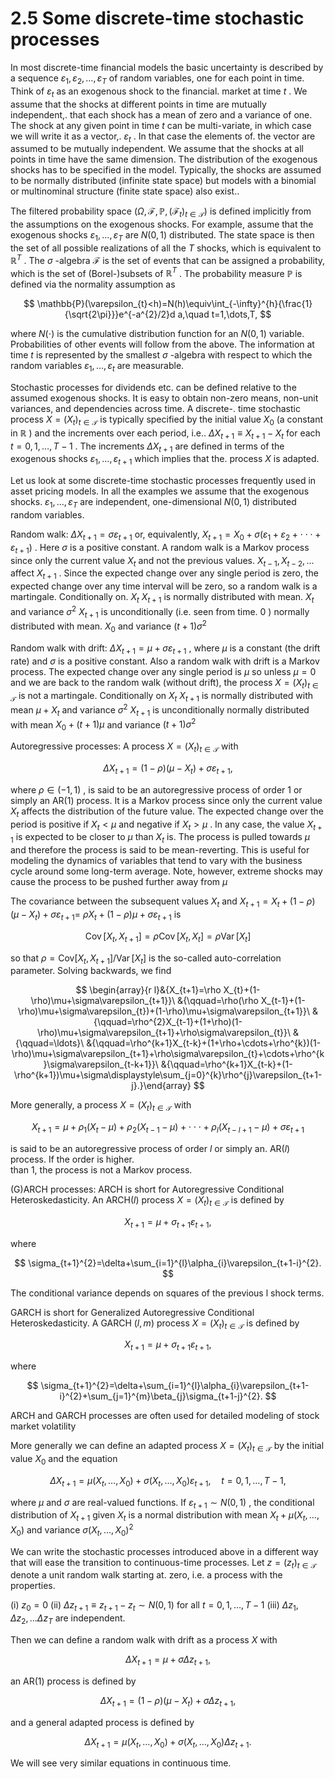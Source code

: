 # 2.5 Some discrete-time stochastic processes  

In most discrete-time financial models the basic uncertainty is described by a sequence $\varepsilon_{1},\varepsilon_{2},\dots,\varepsilon_{T}$ of random variables, one for each point in time. Think of $\varepsilon_{t}$ as an exogenous shock to the financial. market at time $t$ . We assume that the shocks at different points in time are mutually independent,. that each shock has a mean of zero and a variance of one. The shock at any given point in time $t$ can be multi-variate, in which case we will write it as a vector,. $\varepsilon_{t}$ . In that case the elements of. the vector are assumed to be mutually independent. We assume that the shocks at all points in time have the same dimension. The distribution of the exogenous shocks has to be specified in the model. Typically, the shocks are assumed to be normally distributed (infinite state space) but models with a binomial or multinominal structure (finite state space) also exist..  

The filtered probability space $(\Omega,\mathcal{F},\mathbb{P},(\mathcal{F}_{t})_{t\in\mathcal{T}})$ is defined implicitly from the assumptions on the exogenous shocks. For example, assume that the exogenous shocks $\varepsilon_{1},\ldots,\varepsilon_{T}$ are $N(0,1)$ distributed. The state space is then the set of all possible realizations of all the $T$ shocks, which is equivalent to $\mathbb{R}^{T}$ . The $\sigma$ -algebra $\mathcal{F}$ is the set of events that can be assigned a probability, which is the set of (Borel-)subsets of $\mathbb{R}^{T}$ . The probability measure $\mathbb{P}$ is defined via the normality assumption as  

$$
\mathbb{P}(\varepsilon_{t}<h)=N(h)\equiv\int_{-\infty}^{h}{\frac{1}{\sqrt{2\pi}}}e^{-a^{2}/2}d a,\quad t=1,\dots,T,
$$  

where $N(\cdot)$ is the cumulative distribution function for an $N(0,1)$ variable. Probabilities of other events will follow from the above. The information at time $t$ is represented by the smallest $\sigma$ -algebra with respect to which the random variables $\varepsilon_{1},\ldots,\varepsilon_{t}$ are measurable.  

Stochastic processes for dividends etc. can be defined relative to the assumed exogenous shocks. It is easy to obtain non-zero means, non-unit variances, and dependencies across time. A discrete-. time stochastic process $X=(X_{t})_{t\in\mathcal{T}}$ is typically specified by the initial value $X_{0}$ (a constant in $\mathbb{R}$ ) and the increments over each period, i.e.. $\Delta X_{t+1}\equiv X_{t+1}-X_{t}$ for each $t=0,1,\ldots,T-1$ . The increments $\Delta X_{t+1}$ are defined in terms of the exogenous shocks $\varepsilon_{1},\ldots,\varepsilon_{t+1}$ which implies that the. process $X$ is adapted.  

Let us look at some discrete-time stochastic processes frequently used in asset pricing models. In all the examples we assume that the exogenous shocks. $\varepsilon_{1},\ldots,\varepsilon_{T}$ are independent, one-dimensional $N(0,1)$ distributed random variables.  

Random walk: $\Delta X_{t+1}=\sigma\varepsilon_{t+1}$ or, equivalently, $X_{t+1}=X_{0}+\sigma(\varepsilon_{1}+\varepsilon_{2}+\cdot\cdot\cdot+\varepsilon_{t+1})$ . Here $\sigma$ is a positive constant. A random walk is a Markov process since only the current value $X_{t}$ and not the previous values. $X_{t-1},X_{t-2},...$ affect $X_{t+1}$ . Since the expected change over any single period is zero, the expected change over any time interval will be zero, so a random walk is a martingale. Conditionally on. $X_{t}$ $X_{t+1}$ is normally distributed with mean. $X_{t}$ and variance $\sigma^{2}$ $X_{t+1}$ is unconditionally (i.e. seen from time. $0$ ) normally distributed with mean. $X_{0}$ and variance $(t+1)\sigma^{2}$  

Random walk with drift: $\Delta X_{t+1}=\mu+\sigma\varepsilon_{t+1}$ , where $\mu$ is a constant (the drift rate) and $\sigma$ is a positive constant. Also a random walk with drift is a Markov process. The expected change over any single period is $\mu$ so unless $\mu=0$ and we are back to the random walk (without drift), the process $X=(X_{t})_{t\in\mathcal{T}}$ is not a martingale. Conditionally on $X_{t}$ $X_{t+1}$ is normally distributed with mean $\mu+X_{t}$ and variance $\sigma^{2}$ $X_{t+1}$ is unconditionally normally distributed with mean $X_{0}+(t+1)\mu$ and variance $(t+1)\sigma^{2}$  

Autoregressive processes: A process $X=(X_{t})_{t\in\mathcal{T}}$ with  

$$
\Delta X_{t+1}=(1-\rho)(\mu-X_{t})+\sigma\varepsilon_{t+1},
$$  

where $\rho\in(-1,1)$ , is said to be an autoregressive process of order 1 or simply an $\mathrm{AR}(1)$ process. It is a Markov process since only the current value $X_{t}$ affects the distribution of the future value. The expected change over the period is positive if $X_{t}<\mu$ and negative if $X_{t}>\mu$ . In any case, the value $X_{t+1}$ is expected to be closer to $\mu$ than $X_{t}$ is. The process is pulled towards $\mu$ and therefore the process is said to be mean-reverting. This is useful for modeling the dynamics of variables that tend to vary with the business cycle around some long-term average. Note, however, extreme shocks may cause the process to be pushed further away from $\mu$  

The covariance between the subsequent values $X_{t}$ and $X_{t+1}=X_{t}+(1-\rho)(\mu-X_{t})+\sigma\varepsilon_{t+1}=$ $\rho X_{t}+(1-\rho)\mu+\sigma\varepsilon_{t+1}$ is  

$$
\operatorname{Cov}[X_{t},X_{t+1}]=\rho\operatorname{Cov}[X_{t},X_{t}]=\rho\operatorname{Var}[X_{t}]
$$  

so that $\rho=\mathrm{Cov}[X_{t},X_{t+1}]/\operatorname{Var}[X_{t}]$ is the so-called auto-correlation parameter. Solving backwards, we find  

$$
\begin{array}{r l}&{X_{t+1}=\rho X_{t}+(1-\rho)\mu+\sigma\varepsilon_{t+1}}\ &{\qquad=\rho(\rho X_{t-1}+(1-\rho)\mu+\sigma\varepsilon_{t})+(1-\rho)\mu+\sigma\varepsilon_{t+1}}\ &{\qquad=\rho^{2}X_{t-1}+(1+\rho)(1-\rho)\mu+\sigma\varepsilon_{t+1}+\rho\sigma\varepsilon_{t}}\ &{\qquad=\ldots}\ &{\qquad=\rho^{k+1}X_{t-k}+(1+\rho+\cdots+\rho^{k})(1-\rho)\mu+\sigma\varepsilon_{t+1}+\rho\sigma\varepsilon_{t}+\cdots+\rho^{k}\sigma\varepsilon_{t-k+1}}\ &{\qquad=\rho^{k+1}X_{t-k}+(1-\rho^{k+1})\mu+\sigma\displaystyle\sum_{j=0}^{k}\rho^{j}\varepsilon_{t+1-j}.}\end{array}
$$  

More generally, a process $X=(X_{t})_{t\in\mathcal{T}}$ with  

$$
X_{t+1}=\mu+\rho_{1}(X_{t}-\mu)+\rho_{2}(X_{t-1}-\mu)+\cdot\cdot\cdot+\rho_{l}(X_{t-l+1}-\mu)+\sigma\varepsilon_{t+1}
$$  

is said to be an autoregressive process of order $l$ or simply an. $\mathrm{AR}(l)$ process. If the order is higher.   
than 1, the process is not a Markov process.  

(G)ARCH processes: ARCH is short for Autoregressive Conditional Heteroskedasticity. An $\mathrm{ARCH}(l)$ process $X=(X_{t})_{t\in\mathcal{T}}$ is defined by  

$$
X_{t+1}=\mu+\sigma_{t+1}\varepsilon_{t+1},
$$  

where  

$$
\sigma_{t+1}^{2}=\delta+\sum_{i=1}^{l}\alpha_{i}\varepsilon_{t+1-i}^{2}.
$$  

The conditional variance depends on squares of the previous l shock terms.  

GARCH is short for Generalized Autoregressive Conditional Heteroskedasticity. A GARCH $(l,m)$ process $X=(X_{t})_{t\in\mathcal{T}}$ is defined by  

$$
X_{t+1}=\mu+\sigma_{t+1}\varepsilon_{t+1},
$$  

where  

$$
\sigma_{t+1}^{2}=\delta+\sum_{i=1}^{l}\alpha_{i}\varepsilon_{t+1-i}^{2}+\sum_{j=1}^{m}\beta_{j}\sigma_{t+1-j}^{2}.
$$  

ARCH and GARCH processes are often used for detailed modeling of stock market volatility  

More generally we can define an adapted process $X=(X_{t})_{t\in\mathcal{T}}$ by the initial value $X_{0}$ and the equation  

$$
\Delta X_{t+1}=\mu(X_{t},\ldots,X_{0})+\sigma(X_{t},\ldots,X_{0})\varepsilon_{t+1},\quad t=0,1,\ldots,T-1,
$$  

where $\mu$ and $\sigma$ are real-valued functions. If $\varepsilon_{t+1}\sim N(0,1)$ , the conditional distribution of $X_{t+1}$ given $X_{t}$ is a normal distribution with mean $X_{t}+\mu(X_{t},\ldots,X_{0})$ and variance $\sigma(X_{t},\dots,X_{0})^{2}$  

We can write the stochastic processes introduced above in a different way that will ease the transition to continuous-time processes. Let $z=(z_{t})_{t\in\mathcal{T}}$ denote a unit random walk starting at. zero, i.e. a process with the properties.  

(i) $z_{0}=0$ (ii) $\Delta z_{t+1}\equiv z_{t+1}-z_{t}\sim N(0,1)$ for all $t=0,1,\ldots,T-1$ (iii) $\Delta z_{1},\Delta z_{2},...\Delta z_{T}$ are independent.  

Then we can define a random walk with drift as a process $X$ with  

$$
\Delta X_{t+1}=\mu+\sigma\Delta z_{t+1},
$$  

an $\mathrm{AR}(1)$ process is defined by  

$$
\Delta X_{t+1}=(1-\rho)(\mu-X_{t})+\sigma\Delta z_{t+1},
$$  

and a general adapted process is defined by  

$$
\Delta X_{t+1}=\mu(X_{t},\ldots,X_{0})+\sigma(X_{t},\ldots,X_{0})\Delta z_{t+1}.
$$  

We will see very similar equations in continuous time.  
